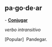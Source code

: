 ## **pa·go·de·ar** 

- **[Conjugar](https://dicionario.priberam.org/Conjugar/pagodear)**  

_verbo intransitivo_

[Popular]  Pandegar.

